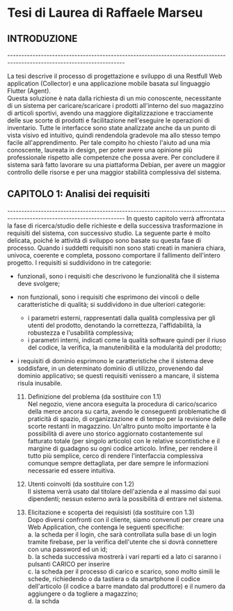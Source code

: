 <h1> Tesi di Laurea di Raffaele Marseu</h1>

<h2> INTRODUZIONE </h2>
------------------------------------------------------------------------------------------------------------------------

La tesi descrive il processo di progettazione e sviluppo di una Restfull Web application (Collector) e una applicazione mobile basata sul linguaggio Flutter (Agent).  
Questa soluzione è nata dalla richiesta di un mio conoscente, necessitante di un sistema per caricare/scaricare i prodotti all'interno del suo magazzino di articoli sportivi, avendo una maggiore digitalizzazione e tracciamente delle sue scorte di prodotti e facilitazione nell'eseguire le operazioni di inventario. Tutte le interfacce sono state analizzate anche da un punto di vista visivo ed intuitivo, quindi rendendola gradevole ma allo stesso tempo facile all'apprendimento. Per tale compito ho chiesto l'aiuto ad una mia conoscente, laureata in design, per poter avere una opinione più professionale rispetto alle competenze che possa avere. Per concludere il sistema sarà fatto lavorare su una piattaforma Debian, per avere un maggior controllo delle risorse e per una maggior stabilità complessiva del sistema.

<h2> CAPITOLO 1: Analisi dei requisiti </h2>
------------------------------------------------------------------------------------------------------------------------
In questo capitolo verrà affrontata la fase di ricerca/studio delle richieste e della successiva trasformazione in requisiti del sistema, con successivo studio.  
La seguente parte è molto delicata, poiché le attività di sviluppo sono basate su questa fase di processo.
Quando i suddetti requisiti non sono stati creati in maniera chiara, univoca, coerente e completa, possono comportare il fallimento dell'intero progetto.
I requisiti si suddividono in tre categorie:  

- funzionali, sono i requisiti che descrivono le funzionalità che il sistema deve svolgere;
- non funzionali, sono i requisiti che esprimono dei vincoli o delle caratteristiche di qualità; si suddividono in due ulteriori categorie:
    - i parametri esterni, rappresentati dalla qualità complessiva per gli utenti del prodotto, denotando la correttezza, l'affidabilità, la robustezza e l'usabilità complessiva;
    - i parametri interni, indicati come la qualità software quindi per il riuso del codice, la verifica, la manutenibilità e la modularità del prodotto;
- i requisiti di dominio esprimono le caratteristiche che il sistema deve soddisfare, in un determinato dominio di utilizzo, provenendo dal dominio applicativo; se questi requisiti venissero a mancare, il sistema risula inusabile.

    11. Definizione del problema (da sostituire con 1.1)  
    Nel negozio, viene ancora eseguita la procedura di carico/scarico della merce ancora su carta, avendo le conseguenti problematiche di praticità di spazio, di organizzazione e di tempo per la revisione delle scorte restanti in magazzino. Un'altro punto molto importante è la possibilità di avere uno storico aggiornato costantemente sul fatturato totale (per singolo articolo) con le relative scontistiche e il margine di guadagno su ogni codice articolo. Infine, per rendere il tutto più semplice, cerco di rendere l'interfaccia complessiva comunque sempre dettagliata, per dare sempre le informazioni necessarie ed essere intuitiva.

    12. Utenti coinvolti (da sostituire con 1.2)  
    Il sistema verrà usato dal titolare dell'azienda e al massimo dai suoi dipendenti; nessun esterno avrà la possibilità di entrare nel sistema.

    13.  Elicitazione e scoperta dei requisisti (da sostituire con 1.3)  
    Dopo diversi confronti con il cliente, siamo convenuti per creare una Web Application, che contenga le seguenti specifiche:  
    a. la scheda per il login, che sarà controllata sulla base di un login tramite firebase, per la verifica dell'utente che si dovrà connettere con una password ed un id;  
    b. la scheda successiva mostrerà i vari reparti ed a lato ci saranno i pulsanti CARICO per inserire   
    c. la scheda per il processo di carico e scarico, sono molto simili le schede, richiedendo o da tastiera o da smartphone il codice dell'articolo (il codice a barre mandato dal produttore) e il numero da aggiungere o da togliere a magazzino;  
    d. la schda